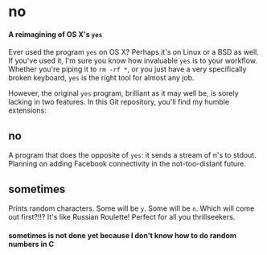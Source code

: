 no
==

#### A reimagining of OS X's `yes`

Ever used the program `yes` on OS X? Perhaps it's on Linux or a BSD as well. If you've used it, I'm sure you know how invaluable `yes` is to your workflow. Whether you're piping it to `rm -rf *`, or you just have a very specifically broken keyboard, `yes` is the right tool for almost any job.

However, the original `yes` program, brilliant as it may well be, is sorely lacking in two features. In this Git repository, you'll find my humble extensions:

## no

A program that does the opposite of `yes`: it sends a stream of n's to stdout. Planning on adding Facebook connectivity in the not-too-distant future.

## sometimes

Prints random characters. Some will be `y`. Some will be `n`. Which will come out first?!!? It's like Russian Roulette! Perfect for all you thrillseekers.

#### sometimes is not done yet because I don't know how to do random numbers in C
